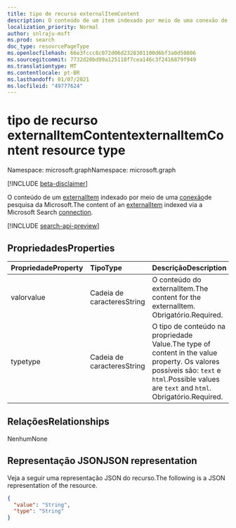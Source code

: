 ```yaml
---
title: tipo de recurso externalItemContent
description: O conteúdo de um item indexado por meio de uma conexão de pesquisa da Microsoft.
localization_priority: Normal
author: snlraju-msft
ms.prod: search
doc_type: resourcePageType
ms.openlocfilehash: 66e3fccc8c072d06d2328301100d6bf3a0d50806
ms.sourcegitcommit: 7732d20bd99a125118f7cea146c3f2416879f949
ms.translationtype: MT
ms.contentlocale: pt-BR
ms.lasthandoff: 01/07/2021
ms.locfileid: "49777624"
---
```

# <a name="externalitemcontent-resource-type"></a><span data-ttu-id="62b06-103">tipo de recurso externalItemContent</span><span class="sxs-lookup"><span data-stu-id="62b06-103">externalItemContent resource type</span></span>

<span data-ttu-id="62b06-104">Namespace: microsoft.graph</span><span class="sxs-lookup"><span data-stu-id="62b06-104">Namespace: microsoft.graph</span></span>

[!INCLUDE [beta-disclaimer](../../includes/beta-disclaimer.md)]

<span data-ttu-id="62b06-105">O conteúdo de um [externalItem](externalitem.md) indexado por meio de uma [conexão](externalconnection.md)de pesquisa da Microsoft.</span><span class="sxs-lookup"><span data-stu-id="62b06-105">The content of an [externalItem](externalitem.md) indexed via a Microsoft Search [connection](externalconnection.md).</span></span>

[!INCLUDE [search-api-preview](../../includes/search-api-preview-signup.md)]

## <a name="properties"></a><span data-ttu-id="62b06-106">Propriedades</span><span class="sxs-lookup"><span data-stu-id="62b06-106">Properties</span></span>

| <span data-ttu-id="62b06-107">Propriedade</span><span class="sxs-lookup"><span data-stu-id="62b06-107">Property</span></span> | <span data-ttu-id="62b06-108">Tipo</span><span class="sxs-lookup"><span data-stu-id="62b06-108">Type</span></span>   | <span data-ttu-id="62b06-109">Descrição</span><span class="sxs-lookup"><span data-stu-id="62b06-109">Description</span></span>                                                                                 |
|:---------|:-------|:--------------------------------------------------------------------------------------------|
| <span data-ttu-id="62b06-110">valor</span><span class="sxs-lookup"><span data-stu-id="62b06-110">value</span></span>    | <span data-ttu-id="62b06-111">Cadeia de caracteres</span><span class="sxs-lookup"><span data-stu-id="62b06-111">String</span></span> | <span data-ttu-id="62b06-112">O conteúdo do externalItem.</span><span class="sxs-lookup"><span data-stu-id="62b06-112">The content for the externalItem.</span></span> <span data-ttu-id="62b06-113">Obrigatório.</span><span class="sxs-lookup"><span data-stu-id="62b06-113">Required.</span></span>                                                 |
| <span data-ttu-id="62b06-114">type</span><span class="sxs-lookup"><span data-stu-id="62b06-114">type</span></span>     | <span data-ttu-id="62b06-115">Cadeia de caracteres</span><span class="sxs-lookup"><span data-stu-id="62b06-115">String</span></span> | <span data-ttu-id="62b06-116">O tipo de conteúdo na propriedade Value.</span><span class="sxs-lookup"><span data-stu-id="62b06-116">The type of content in the value property.</span></span> <span data-ttu-id="62b06-117">Os valores possíveis são: `text` e `html`.</span><span class="sxs-lookup"><span data-stu-id="62b06-117">Possible values are `text` and `html`.</span></span> <span data-ttu-id="62b06-118">Obrigatório.</span><span class="sxs-lookup"><span data-stu-id="62b06-118">Required.</span></span> |

## <a name="relationships"></a><span data-ttu-id="62b06-119">Relações</span><span class="sxs-lookup"><span data-stu-id="62b06-119">Relationships</span></span>

<span data-ttu-id="62b06-120">Nenhum</span><span class="sxs-lookup"><span data-stu-id="62b06-120">None</span></span>

## <a name="json-representation"></a><span data-ttu-id="62b06-121">Representação JSON</span><span class="sxs-lookup"><span data-stu-id="62b06-121">JSON representation</span></span>

<span data-ttu-id="62b06-122">Veja a seguir uma representação JSON do recurso.</span><span class="sxs-lookup"><span data-stu-id="62b06-122">The following is a JSON representation of the resource.</span></span>

<!-- {
  "blockType": "resource",
  "optionalProperties": [

  ],
  "@odata.type": "microsoft.graph.externalItemContent"
}-->

```json
{
  "value": "String",
  "type": "String"
}
```

<!-- uuid: 16cd6b66-4b1a-43a1-adaf-3a886856ed98
2019-02-04 14:57:30 UTC -->
<!-- {
  "type": "#page.annotation",
  "description": "externalItemContent resource",
  "keywords": "",
  "section": "documentation",
  "tocPath": "",
  "suppressions": []
}-->


